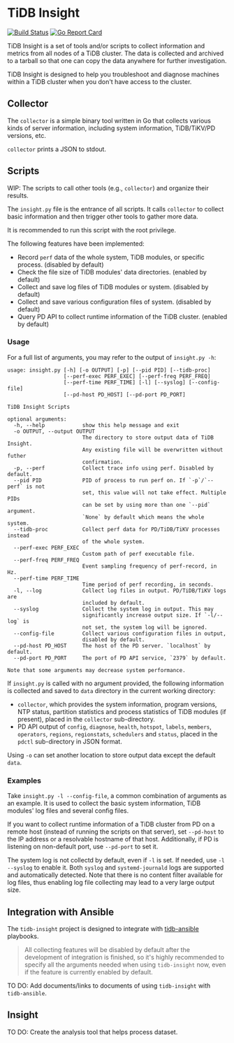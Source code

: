 # TiDB Insight

[![Build Status](https://travis-ci.org/pingcap/tidb-insight.svg?branch=master)](https://travis-ci.org/pingcap/tidb-insight)
[![Go Report Card](https://goreportcard.com/badge/github.com/pingcap/tidb-insight)](https://goreportcard.com/report/github.com/pingcap/tidb-insight)

TiDB Insight is a set of tools and/or scripts to collect information and metrics from all nodes of a TiDB cluster. The data is collected and archived to a tarball so that one can copy the data anywhere for further investigation.

TiDB Insight is designed to help you troubleshoot and diagnose machines within a TiDB cluster when you don't have access to the cluster.

## Collector

The `collector` is a simple binary tool written in Go that collects various kinds of server information, including system information, TiDB/TiKV/PD versions, etc.

`collector` prints a JSON to stdout.

## Scripts

WIP: The scripts to call other tools (e.g., `collector`) and organize their results.

The `insight.py` file is the entrance of all scripts. It calls `collector` to collect basic information and then trigger other tools to gather more data.

It is recommended to run this script with the root privilege.

The following features have been implemented:

 - Record `perf` data of the whole system, TiDB modules, or specific process. (disabled by default)
 - Check the file size of TiDB modules' data directories. (enabled by default)
 - Collect and save log files of TiDB modules or system. (disabled by default)
 - Collect and save various configuration files of system. (disabled by default)
 - Query PD API to collect runtime information of the TiDB cluster. (enabled by default)

### Usage

For a full list of arguments, you may refer to the output of `insight.py -h`:

```
usage: insight.py [-h] [-o OUTPUT] [-p] [--pid PID] [--tidb-proc]
                  [--perf-exec PERF_EXEC] [--perf-freq PERF_FREQ]
                  [--perf-time PERF_TIME] [-l] [--syslog] [--config-file]
                  [--pd-host PD_HOST] [--pd-port PD_PORT]

TiDB Insight Scripts

optional arguments:
  -h, --help            show this help message and exit
  -o OUTPUT, --output OUTPUT
                        The directory to store output data of TiDB Insight.
                        Any existing file will be overwritten without futher
                        confirmation.
  -p, --perf            Collect trace info using perf. Disabled by default.
  --pid PID             PID of process to run perf on. If `-p`/`--perf` is not
                        set, this value will not take effect. Multiple PIDs
                        can be set by using more than one `--pid` argument.
                        `None` by default which means the whole system.
  --tidb-proc           Collect perf data for PD/TiDB/TiKV processes instead
                        of the whole system.
  --perf-exec PERF_EXEC
                        Custom path of perf executable file.
  --perf-freq PERF_FREQ
                        Event sampling frequency of perf-record, in Hz.
  --perf-time PERF_TIME
                        Time period of perf recording, in seconds.
  -l, --log             Collect log files in output. PD/TiDB/TiKV logs are
                        included by default.
  --syslog              Collect the system log in output. This may
                        significantly increase output size. If `-l/--log` is
                        not set, the system log will be ignored.
  --config-file         Collect various configuration files in output,
                        disabled by default.
  --pd-host PD_HOST     The host of the PD server. `localhost` by default.
  --pd-port PD_PORT     The port of PD API service, `2379` by default.

Note that some arguments may decrease system performance.
```

If `insight.py` is called with no argument provided, the following information is collected and saved to `data` directory in the current working directory:

 - `collector`, which provides the system information, program versions, NTP status, partition statistics and process statistics of TiDB modules (if present), placed in the `collector` sub-directory.
 - PD API output of `config`, `diagnose`, `health`, `hotspot`, `labels`, `members`, `operators`, `regions`, `regionstats`, `schedulers` and `status`, placed in the `pdctl` sub-directory in JSON format.

Using `-o` can set another location to store output data except the default `data`.

### Examples

Take `insight.py -l --config-file`, a common combination of arguments as an example. It is used to collect the basic system information, TiDB modules' log files and several config files.

If you want to collect runtime information of a TiDB cluster from PD on a remote host (instead of running the scripts on that server), set `--pd-host` to the IP address or a resolvable hostname of that host. Additionally, if PD is listening on non-default port, use `--pd-port` to set it.

The system log is not collectd by default, even if `-l` is set. If needed, use `-l --syslog` to enable it. Both `syslog` and `systemd-journald` logs are supported and automatically detected. Note that there is no content filter available for log files, thus enabling log file collecting may lead to a very large output size.

## Integration with Ansible

The `tidb-insight` project is designed to integrate with [tidb-ansible](https://github.com/pingcap/tidb-ansible) playbooks.

> All collecting features will be disabled by default after the development of integration is finished, so it's highly recommended to specify all the arguments needed when using `tidb-insight` now, even if the feature is currently enabled by default.

TO DO: Add documents/links to documents of using `tidb-insight` with `tidb-ansible`.

## Insight

TO DO: Create the analysis tool that helps process dataset.